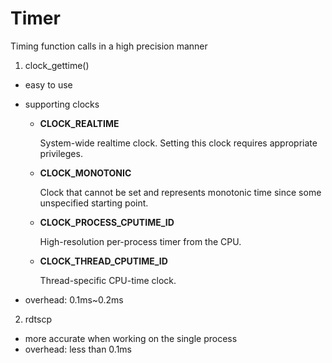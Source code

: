 # Timer

Timing function calls in a high precision manner



1.  clock_gettime()

   - easy to use

   - supporting clocks

     - **CLOCK_REALTIME**

       System-wide realtime clock. Setting this clock requires appropriate privileges.

     - **CLOCK_MONOTONIC**

       Clock that cannot be set and represents monotonic time since some unspecified starting point.

     - **CLOCK_PROCESS_CPUTIME_ID**

       High-resolution per-process timer from the CPU.

     - **CLOCK_THREAD_CPUTIME_ID**

       Thread-specific CPU-time clock.

   - overhead: 0.1ms~0.2ms

2.  rdtscp 

   - more accurate when working on the single process
   - overhead: less than 0.1ms

